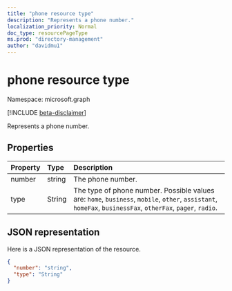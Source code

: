```yaml
---
title: "phone resource type"
description: "Represents a phone number."
localization_priority: Normal
doc_type: resourcePageType
ms.prod: "directory-management"
author: "davidmu1"
---
```


# phone resource type

Namespace: microsoft.graph

[!INCLUDE [beta-disclaimer](../../includes/beta-disclaimer.md)]

Represents a phone number.


## Properties
| Property	   | Type	|Description|
|:---------------|:--------|:----------|
|number|string|The phone number.|
|type|String|The type of phone number. Possible values are: `home`, `business`, `mobile`, `other`, `assistant`, `homeFax`, `businessFax`, `otherFax`, `pager`, `radio`.|

## JSON representation

Here is a JSON representation of the resource.

<!-- {
  "blockType": "resource",
  "optionalProperties": [

  ],
  "@odata.type": "microsoft.graph.phone"
}-->

```json
{
  "number": "string",
  "type": "String"
}

```

<!-- uuid: 8fcb5dbc-d5aa-4681-8e31-b001d5168d79
2015-10-25 14:57:30 UTC -->
<!--
{
  "type": "#page.annotation",
  "description": "phone resource",
  "keywords": "",
  "section": "documentation",
  "tocPath": "",
  "suppressions": []
}
-->



